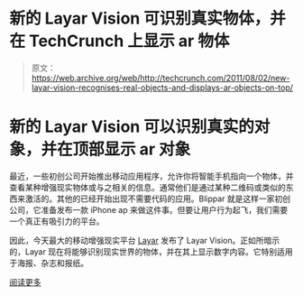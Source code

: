 # 新的 Layar Vision 可识别真实物体，并在 TechCrunch 上显示 ar 物体

> 原文：<https://web.archive.org/web/http://techcrunch.com/2011/08/02/new-layar-vision-recognises-real-objects-and-displays-ar-objects-on-top/>

# 新的 Layar Vision 可以识别真实的对象，并在顶部显示 ar 对象

最近，一些初创公司开始推出移动应用程序，允许你将智能手机指向一个物体，并查看某种增强现实物体或与之相关的信息。通常他们是通过某种二维码或类似的东西来激活的。其他的已经开始出现不需要代码的应用。Blippar 就是这样一家初创公司，它准备发布一款 iPhone ap 来做这件事。但要让用户行为起飞，我们需要一个真正有吸引力的平台。

因此，今天最大的移动增强现实平台 [Layar](https://web.archive.org/web/20230203094751/http://layar.com/) 发布了 Layar Vision。正如所暗示的，Layar 现在将能够识别现实世界的物体，并在其上显示数字内容。它特别适用于海报、杂志和报纸。

[阅读更多](https://web.archive.org/web/20230203094751/http://eu.beta.techcrunch.com/2011/08/02/new-layar-vision-recognises-real-world-objects-and-displays-ar-objects-on-top/)